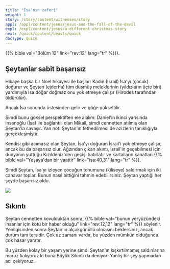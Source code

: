 ```yaml
---
title: "İsa'nın zaferi"
weight: 1
story: /story/content/witnesses/story
appl: /appl/content/jesus/jesus-and-the-fall-of-the-devil
expl: /expl/content/jesus/a-different-christmas-story
next: /quick/content/beasts/quick
docType: quick
---
```



{{% bible val="Bölüm 12" link="rev:12" lang="tr" %}}).

## Şeytanlar sabit başarısız

Hikaye başka bir Noel hikayesi ile başlar: Kadın (İsrail) İsa'yı (çocuk) doğurur ve Şeytan (ejderha) tüm düşmüş meleklerinin (yıldızların üçte biri) yardımıyla İsa doğar doğmaz onu yok etmeye çalışır (Hirodes tarafından öldürülür).

Ancak İsa sonunda üstesinden gelir ve göğe yükseltilir.

Şimdi bunu göksel perspektiften ele alalım: Daniel'in ikinci yarısında insanoğlu (İsa) ile bağlantılı olan Mikail, şimdi cennetten atılmış olan Şeytan'la savaşır. Yan not: Şeytan'ın fethedilmesi de azizlerin tanıklığıyla gerçekleşmiştir.

Kendisi gibi acımasız olan Şeytan, İsa'yı doğuran İsrail'i yok etmeye çalışır, ancak bu da başarısız olur. Ağzından çıkan akıntı, İsrail'in geçebilmesi için dünyanın yuttuğu Kızıldeniz'den geçişi hatırlatır ve kartalların kanatları {{% bible val="Yeşaya'dan bir vaattir" link="isa:40,31" lang="tr" %}}.

Şimdi Şeytan, İsa'yı izleyen çocuğun tohumuna (kiliseye) saldırmak için iki canavar toplar. Bunun nasıl bittiğini tahmin edebilirsiniz. Şeytan yaptığı her şeyde başarısız oldu.

![](/images/jesus_tr.jpg)

## Sıkıntı

Şeytan cennetten kovulduktan sonra, {{% bible val="bunun yeryüzündeki insanlar için kötü bir haber olduğu" link="rev:12,12" lang="tr" %}} söylenir. Yenilgisinden sonra Şeytan'ın alçakgönüllü olmasını beklersiniz, ancak durum tam tersidir. Çok az zamanı vardır, bu yüzden mümkün olduğunca çok hasar yaratır.

Bu yüzden kolay bir yaşam yerine şimdi Şeytan'ın kışkırtılmamış saldırılarına maruz kalıyoruz ki buna Büyük Sıkıntı da deniyor: Yanlış bir şey yapmadan acı çekiyoruz.